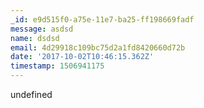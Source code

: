 ```yaml
---
_id: e9d515f0-a75e-11e7-ba25-ff198669fadf
message: asdsd
name: dsdsd
email: 4d29918c109bc75d2a1fd8420660d72b
date: '2017-10-02T10:46:15.362Z'
timestamp: 1506941175
---
```

undefined
